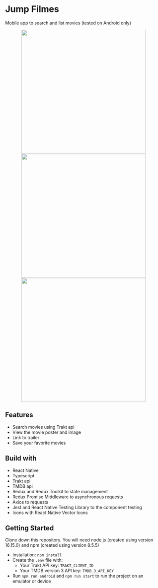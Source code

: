 # Jump Filmes

Mobile app to search and list movies (tested on Android only)

<p align=center>
<img src="https://user-images.githubusercontent.com/39566485/185141068-fd988dfb-dfdb-4e34-846e-a220266d0d2f.png" height="400">
<img src="https://user-images.githubusercontent.com/39566485/185132428-ea48e4d8-4204-4ac8-bb9f-1319701850b1.png" height="400">
<img src="https://user-images.githubusercontent.com/39566485/185141162-cdda8564-0c0d-4aed-9d18-73d4626d3ea6.png" height="400">
<p>

## Features

- Search movies using Trakt api
- View the movie poster and image
- Link to trailer
- Save your favorite movies

## Build with

- React Native
- Typescript
- Trakt api
- TMDB api
- Redux and Redux Toolkit to state management
- Redux Promise Middleware to asynchronous requests
- Axios to requests
- Jest and React Native Testing Library to the component testing
- Icons with React Native Vector Icons

## Getting Started

Clone down this repository. You will need node.js (created using version 16.15.0) and npm (created using version 8.5.5)

- Installation: `npm install`
- Create the `.env` file with:
  - Your Trakt API key: `TRAKT_CLIENT_ID`
  - Your TMDB version 3 API key: `TMDB_3_API_KEY`
- Run `npm run android` and `npm run start` to run the project on an emulator or device
